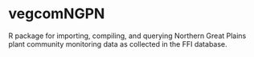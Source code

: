 # vegcomNGPN
R package for importing, compiling, and querying Northern Great Plains plant community monitoring data as collected in the FFI database. 
